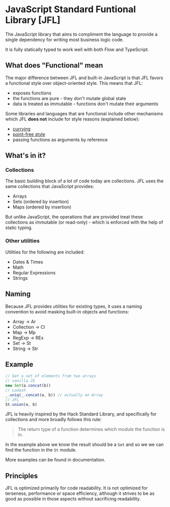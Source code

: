 # JavaScript Standard Funtional Library [JFL]

The JavaScript library that aims to compliment the language to provide a single dependency for writing most business logic code.

It is fully statically typed to work well with both Flow and TypeScript.

## What does "Functional" mean

The major difference between JFL and built-in JavaScript is that JFL favors a functional style over object-oriented style. This means that JFL:

- exposes functions
- the functions are pure - they don't mutate global state
- data is treated as immutable - functions don't mutate their arguments

Some libraries and languages that are functional include other mechanisms which JFL **does not** include for style reasons (explained below):

- [currying](https://en.wikipedia.org/wiki/Currying)
- [point-free style](https://en.wikipedia.org/wiki/Tacit_programming)
- passing functions as arguments by reference

## What's in it?

### Collections

The basic building block of a lot of code today are collections. JFL uses the same collections that JavaScript provides:

- Arrays
- Sets (ordered by insertion)
- Maps (ordered by insertion)

But unlike JavaScript, the operations that are provided treat these collections as immutable (or read-only) - which is enforced with the help of static typing.

### Other utilities

Utilities for the following are included:

- Dates & Times
- Math
- Regular Expressions
- Strings

## Naming

Because JFL provides utilities for existing types, it uses a naming convention to avoid masking built-in objects and functions:

- Array → Ar
- Collection → Cl
- Map → Mp
- RegExp → REx
- Set → St
- String → Str

## Example

```js
// Get a set of elements from two arrays
// vanilla JS
new Set(a.concat(b))
// Lodash
_.uniq(_.concat(a, b)) // actually an Array
// JFL
St.union(a, b)
```

JFL is heavily inspired by the Hack Standard Library, and specifically for collections and more broadly follows this rule:

> The return type of a function determines which module the function is in.

In the example above we know the result should be a `Set` and so we we can find the function in the `St` module.

More examples can be found in documentation.

## Principles

JFL is optimized primarily for code readability. It is not optimized for terseness, performance or space efficiency, although it strives to be as good as possible in those aspects without sacrificing readability.
